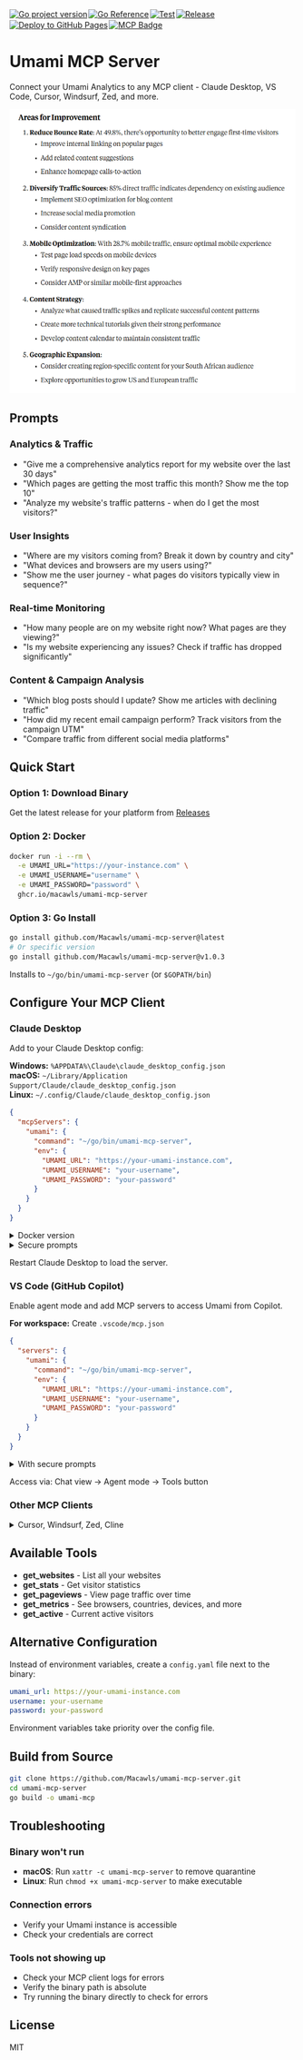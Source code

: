 <div style="display: flex; flex-wrap: wrap; gap: 2px">

  <a href="https://badge.fury.io/go/github.com%2FMacawls%2Fumami-mcp-server">
    <img src="https://badge.fury.io/go/github.com%2Fmacawls%2Fumami-mcp-server.svg" alt="Go project version" />
  </a>

  <a href="https://pkg.go.dev/github.com/Macawls/umami-mcp-server">
    <img src="https://pkg.go.dev/badge/github.com/Macawls/umami-mcp-server.svg" alt="Go Reference" />
  </a>

  <a href="https://github.com/Macawls/umami-mcp-server/actions/workflows/test.yml">
    <img src="https://github.com/Macawls/umami-mcp-server/actions/workflows/test.yml/badge.svg" alt="Test" />
  </a>

  <a href="https://github.com/Macawls/umami-mcp-server/actions/workflows/release.yml">
    <img src="https://github.com/Macawls/umami-mcp-server/actions/workflows/release.yml/badge.svg" alt="Release" />
  </a>

  <a href="https://github.com/Macawls/umami-mcp-server/actions/workflows/pages.yml">
    <img src="https://github.com/Macawls/umami-mcp-server/actions/workflows/pages.yml/badge.svg" alt="Deploy to GitHub Pages" />
  </a>

  <a href="https://lobehub.com/mcp/macawls-umami-mcp-server">
    <img src="https://lobehub.com/badge/mcp/macawls-umami-mcp-server?style=plastic" alt="MCP Badge" />
  </a>

</div>

# Umami MCP Server

Connect your Umami Analytics to any MCP client - Claude Desktop, VS Code, Cursor, Windsurf, Zed, and more.

<img src=".github/workflows/insights.PNG" height="500">

## Prompts

### Analytics & Traffic

- "Give me a comprehensive analytics report for my website over the last 30 days"
- "Which pages are getting the most traffic this month? Show me the top 10"
- "Analyze my website's traffic patterns - when do I get the most visitors?"

### User Insights

- "Where are my visitors coming from? Break it down by country and city"
- "What devices and browsers are my users using?"
- "Show me the user journey - what pages do visitors typically view in sequence?"

### Real-time Monitoring

- "How many people are on my website right now? What pages are they viewing?"
- "Is my website experiencing any issues? Check if traffic has dropped significantly"

### Content & Campaign Analysis

- "Which blog posts should I update? Show me articles with declining traffic"
- "How did my recent email campaign perform? Track visitors from the campaign UTM"
- "Compare traffic from different social media platforms"

## Quick Start

### Option 1: Download Binary

Get the latest release for your platform from [Releases](https://github.com/Macawls/umami-mcp-server/releases)

### Option 2: Docker

```bash
docker run -i --rm \
  -e UMAMI_URL="https://your-instance.com" \
  -e UMAMI_USERNAME="username" \
  -e UMAMI_PASSWORD="password" \
  ghcr.io/macawls/umami-mcp-server
```

### Option 3: Go Install

```bash
go install github.com/Macawls/umami-mcp-server@latest
# Or specific version
go install github.com/Macawls/umami-mcp-server@v1.0.3
```

Installs to `~/go/bin/umami-mcp-server` (or `$GOPATH/bin`)

## Configure Your MCP Client

### Claude Desktop

Add to your Claude Desktop config:

**Windows:** `%APPDATA%\Claude\claude_desktop_config.json`  
**macOS:** `~/Library/Application Support/Claude/claude_desktop_config.json`  
**Linux:** `~/.config/Claude/claude_desktop_config.json`

```json
{
  "mcpServers": {
    "umami": {
      "command": "~/go/bin/umami-mcp-server",
      "env": {
        "UMAMI_URL": "https://your-umami-instance.com",
        "UMAMI_USERNAME": "your-username",
        "UMAMI_PASSWORD": "your-password"
      }
    }
  }
}
```

<details>
<summary>Docker version</summary>

```json
{
  "mcpServers": {
    "umami": {
      "command": "docker",
      "args": [
        "run",
        "-i",
        "--rm",
        "-e",
        "UMAMI_URL",
        "-e",
        "UMAMI_USERNAME",
        "-e",
        "UMAMI_PASSWORD",
        "ghcr.io/macawls/umami-mcp-server"
      ],
      "env": {
        "UMAMI_URL": "https://your-umami-instance.com",
        "UMAMI_USERNAME": "your-username",
        "UMAMI_PASSWORD": "your-password"
      }
    }
  }
}
```

</details>

<details>
<summary>Secure prompts</summary>

```json
{
  "mcpServers": {
    "umami": {
      "command": "~/go/bin/umami-mcp-server",
      "env": {
        "UMAMI_URL": "${input:umami_url}",
        "UMAMI_USERNAME": "${input:umami_username}",
        "UMAMI_PASSWORD": "${input:umami_password}"
      }
    }
  },
  "inputs": [
    {
      "type": "promptString",
      "id": "umami_url",
      "description": "Umami instance URL"
    },
    {
      "type": "promptString",
      "id": "umami_username",
      "description": "Umami username"
    },
    {
      "type": "promptString",
      "id": "umami_password",
      "description": "Umami password",
      "password": true
    }
  ]
}
```

</details>

Restart Claude Desktop to load the server.

### VS Code (GitHub Copilot)

Enable agent mode and add MCP servers to access Umami from Copilot.

**For workspace:** Create `.vscode/mcp.json`

```json
{
  "servers": {
    "umami": {
      "command": "~/go/bin/umami-mcp-server",
      "env": {
        "UMAMI_URL": "https://your-umami-instance.com",
        "UMAMI_USERNAME": "your-username",
        "UMAMI_PASSWORD": "your-password"
      }
    }
  }
}
```

<details>
<summary>With secure prompts</summary>

```json
{
  "inputs": [
    {
      "type": "promptString",
      "id": "umami_url",
      "description": "Umami instance URL"
    },
    {
      "type": "promptString",
      "id": "umami_username",
      "description": "Umami username"
    },
    {
      "type": "promptString",
      "id": "umami_password",
      "description": "Umami password",
      "password": true
    }
  ],
  "servers": {
    "umami": {
      "command": "~/go/bin/umami-mcp-server",
      "env": {
        "UMAMI_URL": "${input:umami_url}",
        "UMAMI_USERNAME": "${input:umami_username}",
        "UMAMI_PASSWORD": "${input:umami_password}"
      }
    }
  }
}
```

</details>

Access via: Chat view → Agent mode → Tools button

### Other MCP Clients

<details>
<summary>Cursor, Windsurf, Zed, Cline</summary>

**Cursor:** `Ctrl/Cmd + Shift + P` → "Cursor Settings" → MCP section

**Windsurf:** Settings → MCP Settings → Add MCP Server  
Config location: `%APPDATA%\windsurf\mcp_settings.json` (Windows)

**Zed:** Settings → `assistant.mcp_servers`

**Cline:** VS Code Settings → Extensions → Cline → MCP Servers

All use similar JSON format as above. Docker and secure prompts work the same way.

</details>

## Available Tools

- **get_websites** - List all your websites
- **get_stats** - Get visitor statistics
- **get_pageviews** - View page traffic over time
- **get_metrics** - See browsers, countries, devices, and more
- **get_active** - Current active visitors

## Alternative Configuration

Instead of environment variables, create a `config.yaml` file next to the binary:

```yaml
umami_url: https://your-umami-instance.com
username: your-username
password: your-password
```

Environment variables take priority over the config file.

## Build from Source

```bash
git clone https://github.com/Macawls/umami-mcp-server.git
cd umami-mcp-server
go build -o umami-mcp
```

## Troubleshooting

### Binary won't run

- **macOS**: Run `xattr -c umami-mcp-server` to remove quarantine
- **Linux**: Run `chmod +x umami-mcp-server` to make executable

### Connection errors

- Verify your Umami instance is accessible
- Check your credentials are correct

### Tools not showing up

- Check your MCP client logs for errors
- Verify the binary path is absolute
- Try running the binary directly to check for errors

## License

MIT
